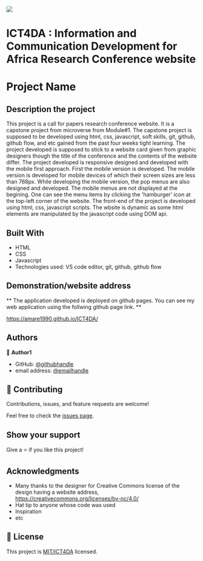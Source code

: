 ![](https://img.shields.io/badge/Microverse-blueviolet)

# ICT4DA : Information and Communication Development for Africa Research Conference website

# Project Name

## Description the project
This project is a call for papers research conference website. It is a capstone project from microverse from Module#1. The capstone project is supposed to be developed using html, css, javascript, soft skills, git, github, github flow, and etc gained from the past four weeks tight learning. The project developed is supposed to stick to a website card given from graphic designers though the title of the conference and the contents of the website differ. The project developed is responsive designed and developed with the mobile first approach. First the mobile version is developed. The mobile version is developed for mobile devices of which their screen sizes are less than 768px. While developing the mobile version, the pop menus are also designed and developed. The mobile menus are not displayed  at the begining. One can see the menu items by clicking the 'hamburger' icon at the top-left corner of the website. The front-end of the project is developed using html, css, javascript scripts.
  The wbsite is dynamic as some html elements are manipulated by the javascript code using DOM api.



## Built With

- HTML
- CSS
- Javascript
- Technologies used: VS code editor, git, github, github flow



## Demonstration/website address

** The application developed is deployed on github pages. You can see my web application using the follwing github page link. **

  https://amare1990.github.io/ICT4DA/


## Authors

👤 **Author1**

- GitHub: [@githubhandle](https://github.com/amare1990)
- email address: [@emailhandle](amaremek@gmail.com)

## 🤝 Contributing

Contributions, issues, and feature requests are welcome!

Feel free to check the [issues page](../../issues/).

## Show your support

Give a ⭐️ if you like this project!

## Acknowledgments

- Many thanks to the designer  for Creative Commons license of the design having a website address, https://creativecommons.org/licenses/by-nc/4.0/
- Hat tip to anyone whose code was used
- Inspiration
- etc

## 📝 License

This project is [MIT/ICT4DA](./LICENSE) licensed.
